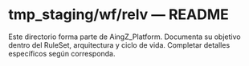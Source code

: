 # tmp_staging/wf/relv — README

Este directorio forma parte de AingZ_Platform. Documenta su objetivo dentro del RuleSet, arquitectura y ciclo de vida. Completar detalles específicos según corresponda.

